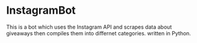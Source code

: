 # InstagramBot

This is a bot which uses the Instagram API and scrapes data about giveaways then compiles them into differnet categories.
written in Python.




